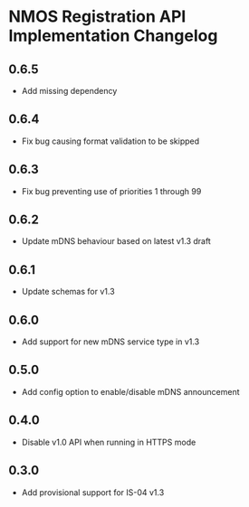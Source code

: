 # NMOS Registration API Implementation Changelog

## 0.6.5
- Add missing dependency

## 0.6.4
- Fix bug causing format validation to be skipped

## 0.6.3
- Fix bug preventing use of priorities 1 through 99

## 0.6.2
- Update mDNS behaviour based on latest v1.3 draft

## 0.6.1
- Update schemas for v1.3

## 0.6.0
- Add support for new mDNS service type in v1.3

## 0.5.0
- Add config option to enable/disable mDNS announcement

## 0.4.0
- Disable v1.0 API when running in HTTPS mode

## 0.3.0
- Add provisional support for IS-04 v1.3
